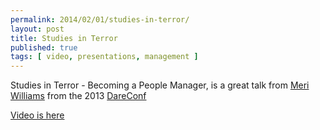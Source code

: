 ```yaml
---
permalink: 2014/02/01/studies-in-terror/
layout: post
title: Studies in Terror
published: true
tags: [ video, presentations, management ]
---
```


Studies in Terror - Becoming a People Manager, is a great talk from [Meri Williams](http://www.twitter.com/@geekmanager)
from the 2013 [DareConf](http://2013.dareconf.com/)

[Video is here](http://2013.dareconf.com/videos/williams-m)


